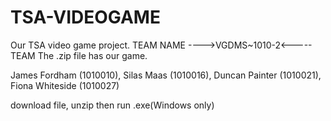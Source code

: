 # TSA-VIDEOGAME
Our TSA video game project.
TEAM NAME ---->VGDMS~1010-2<----- TEAM
The .zip file has our game.


James Fordham (1010010), Silas Maas (1010016), Duncan Painter (1010021), Fiona Whiteside (1010027)


download file, unzip then run .exe(Windows only)
